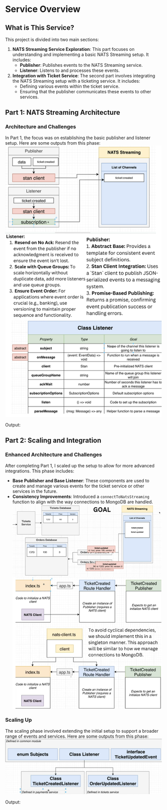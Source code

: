 # Service Overview

## What is This Service?

This project is divided into two main sections:

1. **NATS Streaming Service Exploration**: This part focuses on understanding and implementing a basic NATS Streaming setup. It includes:
   - **Publisher**: Publishes events to the NATS Streaming service.
   - **Listener**: Listens to and processes these events.
2. **Integration with Ticket Service**: The second part involves integrating the NATS Streaming setup with a ticketing service. It includes:
   - Defining various events within the ticket service.
   - Ensuring that the publisher communicates these events to other services.

## Part 1: NATS Streaming Architecture

### Architecture and Challenges

In Part 1, the focus was on establishing the basic publisher and listener setup. Here are some outputs from this phase:
![Part 1 Architecture](./imgs/part1architechture.png)

Output:

## Part 2: Scaling and Integration

### Enhanced Architecture and Challenges

After completing Part 1, I scaled up the setup to allow for more advanced integrations. This phase includes:

- **Base Publisher and Base Listener**: These components are used to create and manage various events for the ticket service or other services in the future.
- **Consistency Improvements**: Introduced a `connectToNatsStreaming` function to align with the way connections to MongoDB are handled.
  ![Part 2 Architecture](./imgs/part2architecture.png)

### Scaling Up

The scaling phase involved extending the initial setup to support a broader range of events and services. Here are some outputs from this phase:
![Scaling Up](./imgs/scallingup.png)

Output:
